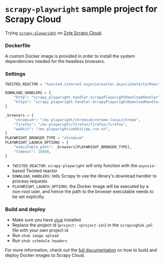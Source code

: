 # `scrapy-playwright` sample project for Scrapy Cloud

Trying [`scrapy-playwright`](https://github.com/elacuesta/scrapy-playwright) on [Zyte Scrapy Cloud](https://www.zyte.com/scrapy-cloud/).


### Dockerfile

A custom Docker image is provided in order to install the system dependencies needed for the headless browsers.


### Settings

```python
TWISTED_REACTOR = "twisted.internet.asyncioreactor.AsyncioSelectorReactor"

DOWNLOAD_HANDLERS = {
    "http": "scrapy_playwright.handler.ScrapyPlaywrightDownloadHandler",
    "https": "scrapy_playwright.handler.ScrapyPlaywrightDownloadHandler",
}

_browsers = {
    "chromium": "/ms-playwright/chromium/chrome-linux/chrome",
    "firefox": "/ms-playwright/firefox/firefox/firefox",
    "webkit": "/ms-playwright/webkit/pw_run.sh",
}
PLAYWRIGHT_BROWSER_TYPE = "chromium"
PLAYWRIGHT_LAUNCH_OPTIONS = {
    "executable_path": _browsers[PLAYWRIGHT_BROWSER_TYPE],
    "timeout": 10000,
}
```

* `TWISTED_REACTOR`: `scrapy-playwright` will only function with the `asyncio`-based Twisted reactor
* `DOWNLOAD_HANDLERS`: tells Scrapy to use the library's download handler to process requests
* `PLAYWRIGHT_LAUNCH_OPTIONS`: the Docker image will be executed by a non-root user,
    and hence the path to the browser executable needs to be set explicitly.


### Build and deploy

* Make sure you have [`shub`](https://shub.readthedocs.io/en/stable/index.html) installed
* Replace the project id (`project: <project-id>`) in the `scrapinghub.yml` file with your own project id
* Run `shub image upload`
* Run `shub schedule headers`

For more information, check out the [full documentation](https://shub.readthedocs.io/en/stable/deploy-custom-image.html)
on how to build and deploy Docker images to Scrapy Cloud.
